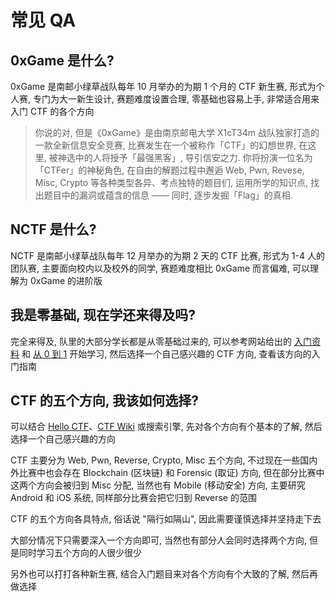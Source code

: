 # 常见 QA

## 0xGame 是什么?

0xGame 是南邮小绿草战队每年 10 月举办的为期 1 个月的 CTF 新生赛, 形式为个人赛, 专门为大一新生设计, 赛题难度设置合理, 零基础也容易上手, 非常适合用来入门 CTF 的各个方向

> 你说的对, 但是《0xGame》是由南京邮电大学 X1cT34m 战队独家打造的一款全新信息安全竞赛, 比赛发生在一个被称作「CTF」的幻想世界, 在这里, 被神选中的人将授予「最强黑客」, 导引信安之力. 你将扮演一位名为「CTFer」的神秘角色, 在自由的解题过程中邂逅 Web, Pwn, Revese, Misc, Crypto 等各种类型各异、考点独特的题目们, 运用所学的知识点, 找出题目中的漏洞或蕴含的信息 —— 同时, 逐步发掘「Flag」的真相.

## NCTF 是什么?

NCTF 是南邮小绿草战队每年 12 月举办的为期 2 天的 CTF 比赛, 形式为 1-4 人的团队赛, 主要面向校内以及校外的同学, 赛题难度相比 0xGame 而言偏难, 可以理解为 0xGame 的进阶版

## 我是零基础, 现在学还来得及吗?

完全来得及, 队里的大部分学长都是从零基础过来的, 可以参考网站给出的 [入门资料](/introduction/docs/) 和 [从 0 到 1](/introduction/from-zero-to-one/) 开始学习, 然后选择一个自己感兴趣的 CTF 方向, 查看该方向的入门指南

## CTF 的五个方向, 我该如何选择?

可以结合 [Hello CTF](https://hello-ctf.com/)、[CTF Wiki](https://ctf-wiki.org/) 或搜索引擎, 先对各个方向有个基本的了解, 然后选择一个自己感兴趣的方向

CTF 主要分为 Web, Pwn, Reverse, Crypto, Misc 五个方向, 不过现在一些国内外比赛中也会存在 Blockchain (区块链) 和 Forensic (取证) 方向, 但在部分比赛中这两个方向会被归到 Misc 分配, 当然也有 Mobile (移动安全) 方向, 主要研究 Android 和 iOS 系统, 同样部分比赛会把它归到 Reverse 的范围

CTF 的五个方向各具特点, 俗话说 "隔行如隔山", 因此需要谨慎选择并坚持走下去

大部分情况下只需要深入一个方向即可, 当然也有部分人会同时选择两个方向, 但是同时学习五个方向的人很少很少

另外也可以打打各种新生赛, 结合入门题目来对各个方向有个大致的了解, 然后再做选择